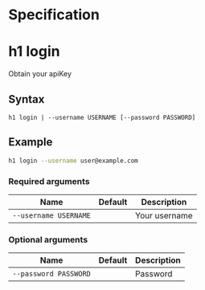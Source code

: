 # Specification

# h1 login

Obtain your apiKey

## Syntax

```h1 login | --username USERNAME [--password PASSWORD]```

## Example

```bash
h1 login --username user@example.com
```
### Required arguments

| Name | Default | Description |
| ---- | ------- | ----------- |
| ```--username USERNAME``` |  | Your username |

### Optional arguments

| Name | Default | Description |
| ---- | ------- | ----------- |
| ```--password PASSWORD``` |  | Password |

